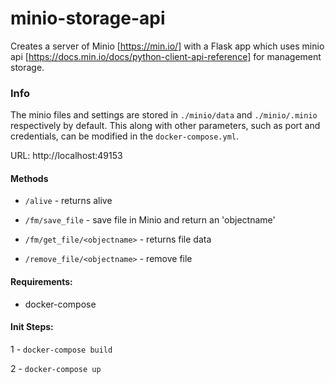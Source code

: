 # minio-storage-api
Creates a server of Minio [https://min.io/] with a Flask app which uses minio api [https://docs.min.io/docs/python-client-api-reference] for management storage.

### Info

The minio files and settings are stored in `./minio/data` and `./minio/.minio` respectively by default. This along with other parameters, such as port and credentials, can be modified in the `docker-compose.yml`.

URL: http://localhost:49153

#### Methods
  - `/alive` - returns alive
 
  - `/fm/save_file` - save file in Minio and return an 'objectname'

  - `/fm/get_file/<objectname>` - returns file data

  - `/remove_file/<objectname>` - remove file

#### Requirements:
- docker-compose

#### Init Steps:
1 - `docker-compose build` 

2 - `docker-compose up`

